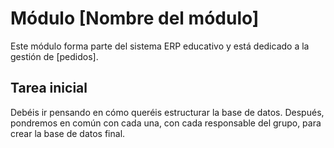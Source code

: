 # Módulo [Nombre del módulo]

Este módulo forma parte del sistema ERP educativo y está dedicado a la gestión de [pedidos].

## Tarea inicial
Debéis ir pensando en cómo queréis estructurar la base de datos. Después, pondremos en común con cada una, con cada responsable del grupo, para crear la base de datos final.